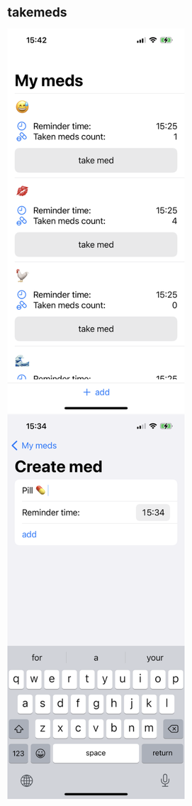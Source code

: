 # takemeds

<p float="left">
    <img src="screenshots/IMG_7847.PNG" width = "400" />
    <img src="screenshots/IMG_7846.PNG" width = "400" />
</p>